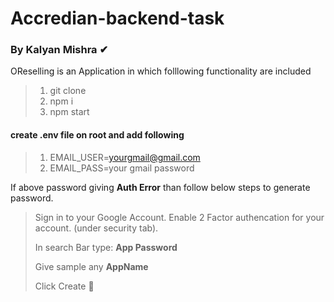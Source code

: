 # Accredian-backend-task

### By Kalyan Mishra ✔

OReselling is an Application in which folllowing functionality are included<br>
> 1. git clone
> 2. npm i
> 3. npm start


#### create .env file on root and add following
> 1. EMAIL_USER=yourgmail@gmail.com
> 2. EMAIL_PASS=your gmail password
 
<p>If above password giving <strong>Auth Error</strong> than follow below steps to generate password.</p>
  
>  Sign in to your Google Account.
>  Enable 2 Factor authencation for your account. (under security tab).
>   <p>In search Bar type: <strong>App Password</strong> </p>
>   Give sample any <strong>AppName</strong> </p>
>   Click Create 🥂</p>
